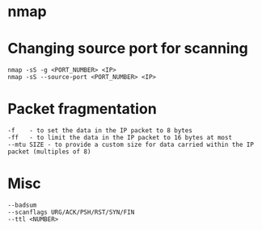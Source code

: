 # nmap
# Changing source port for scanning
```
nmap -sS -g <PORT_NUMBER> <IP>
nmap -sS --source-port <PORT_NUMBER> <IP>
```

# Packet fragmentation
```
-f    - to set the data in the IP packet to 8 bytes
-ff   - to limit the data in the IP packet to 16 bytes at most
--mtu SIZE - to provide a custom size for data carried within the IP packet (multiples of 8)
```

# Misc
```
--badsum
--scanflags URG/ACK/PSH/RST/SYN/FIN
--ttl <NUMBER>
```
